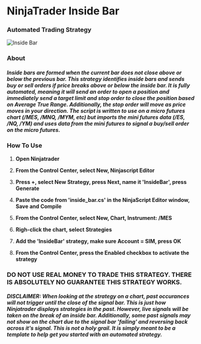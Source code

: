 # NinjaTrader Inside Bar

### Automated Trading Strategy

![Inside Bar](https://github.com/iniguezdj/ninjatrader_inside_strategy/blob/master/mes_5min.PNG)

### About

##### Inside bars are formed when the current bar does not close above or below the previous bar. This strategy identifies inside bars and sends buy or sell orders if price breaks above or below the inside bar. It is fully automated, meaning it will send an order to open a position and immediately send a target limit and stop order to close the position based on Average True Range. Additionally, the stop order will move as price moves in your direction. The script is written to use on a micro futures chart (/MES, /MNQ, /MYM, etc) but imports the mini futures data (/ES, /NQ, /YM) and uses data from the mini futures to signal a buy/sell order on the micro futures.

### How To Use

1. **Open Ninjatrader**

2. **From the Control Center, select New, Ninjascript Editor**

3. **Press +, select New Strategy, press Next, name it 'InsideBar', press Generate**

4. **Paste the code from 'inside_bar.cs' in the NinjaScript Editor window, Save and Compile**

5. **From the Control Center, select New, Chart, Instrument: /MES**

6. **Righ-click the chart, select Strategies**

7. **Add the 'InsideBar' strategy, make sure Account = SIM, press OK**

8. **From the Control Center, press the Enabled checkbox to activate the strategy**

### DO NOT USE REAL MONEY TO TRADE THIS STRATEGY. THERE IS ABSOLUTELY NO GUARANTEE THIS STRATEGY WORKS.

##### DISCLAIMER: When looking at the strategy on a chart, past occurances will not trigger until the close of the signal bar. This is just how Ninjatrader displays strategies in the past. However, live signals will be taken on the break of an inside bar. Additionally, some past signals may not show on the chart due to the signal bar 'failing' and reversing back across it's signal. This is not a holy grail. It is simply meant to be a template to help get you started with an automated strategy.